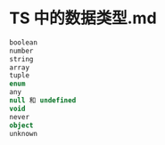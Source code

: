 # TS 中的数据类型.md

```ts
boolean 
number
string
array
tuple
enum
any
null 和 undefined
void
never
object
unknown
```